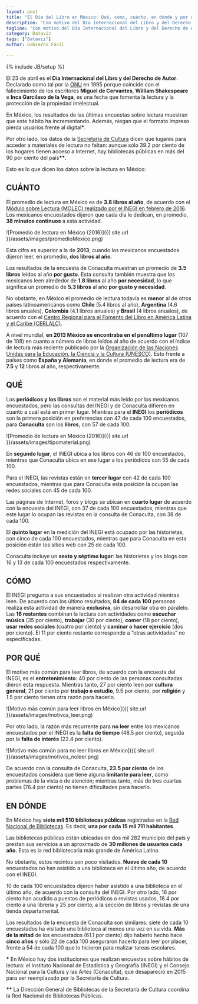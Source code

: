 ```yaml
---
layout: post
title: "El Día del Libro en México: Qué, cómo, cuánto, en dónde y por qué leemos "
description: 'Con motivo del Día Internacional del Libro y del Derecho de Autor, Gobierno Fácil hizo una revisión de los datos de bibliotecas públicas que hay en México, así como de los principales resultados de las dos encuestas sobre hábitos de lectura realizadas en el país por Conaculta y el INEGI.'
tagline: 'Con motivo del Día Internacional del Libro y del Derecho de Autor, Gobierno Fácil hizo una revisión de los datos de bibliotecas públicas que hay en México, así como de los principales resultados de las dos encuestas sobre hábitos de lectura realizadas en el país por Conaculta y el INEGI.'
category: Dataviz
tags: ["Dataviz"]
author: Gobierno Fácil

---
```

{% include JB/setup %}

El 23 de abril es el **Día Internacional del Libro y del Derecho de Autor**. Declarado como tal por la [ONU](http://www.un.org/es/events/bookday/) en 1995 porque coincide con el fallecimiento de los escritores **Miguel de Cervantes**, **William Shakespeare** e **Inca Garcilaso de la Vega**, es una fecha que fomenta la lectura y la protección de la propiedad intelectual. 

En México, los resultados de las últimas encuestas sobre lectura muestran que este hábito ha incrementando. Además, niegan que el formato impreso pierda usuarios frente al digital<strong>*</strong>. 

Por otro lado, los datos de la [Secretaría de Cultura](http://dgb.cultura.gob.mx/bibliotecas_publicas_mapa_DGB.php) dicen que lugares para acceder a materiales de lectura no faltan: aunque sólo 39.2 por ciento de los hogares tienen acceso a Internet, hay bibliotecas públicas en más del 90 por ciento del país<strong>**</strong>.

Esto es lo que dicen los datos sobre la lectura en México: 

## CUÁNTO
El promedio de lectura en México es de **3.8 libros al año**, de acuerdo con el [Módulo sobre Lectura (MOLEC) realizado por el INEGI en febrero de 2016](http://www.inegi.org.mx/saladeprensa/boletines/2016/especiales/especiales2016_04_02.pdf). Los mexicanos encuestados dijeron que cada día le dedican, en promedio, **38 minutos continuos** a esta actividad.

![Promedio de lectura en México (2016)]({{ site.url }}/assets/images/promedioMexico.png)

Esta cifra es superior a la de **2013**, cuando los mexicanos encuestados dijeron leer, en promedio, **dos libros al año**. 

Los resultados de la encuesta de Conaculta muestran un promedio de **3.5 libros** leídos al año **por gusto**. Esta consulta también muestra que los mexicanos leen alrededor de **1.8 libros** al año **por necesidad**, lo que significa un promedio de **5.3 libros** al año **por gusto y necesidad**. 

No obstante, en México el promedio de lectura todavía es **menor** al de otros países latinoamericanos como **Chile** (5.4 libros al año), **Argentina** (4.6 libros anuales), **Colombia** (4.1 libros anuales) y **Brasil** (4 libros anuales), de acuerdo con el [Centro Regional para el Fomento del Libro en América Latina y el Caribe (CERLALC)](http://cerlalc.org/es/).
 
A nivel mundial, **en 2013 México se encontraba en el penúltimo lugar** (107 de 108) en cuanto a número de libros leídos al año de acuerdo con el índice de lectura más reciente publicado por la [Organización de las Naciones Unidas para la Educación, la Ciencia y la Cultura (UNESCO)](http://en.unesco.org). Esto frente a países como **España y Alemania**, en donde el promedio de lectura era de **7.5** y **12** libros al año, respectivamente. 

## QUÉ
Los **periódicos y los libros** son el material más leído por los mexicanos encuestados, pero las consultas del INEGI y de Conaculta difieren en cuanto a cuál está en primer lugar. Mientras para el **INEGI** los **periódicos** son la primera posición en preferencias con 47 de cada 100 encuestados, para **Conaculta** son los **libros**, con 57 de cada 100. 

![Promedio de lectura en México (2016)]({{ site.url }}/assets/images/tipomaterial.png)

En **segundo lugar**, el INEGI ubica a los libros con 46 de 100 encuestados, mientras que Conaculta ubica en ese lugar a los periódicos con 55 de cada 100. 

Para el INEGI, las revistas están en **tercer lugar** con 42 de cada 100 encuestados, mientras que para Conaculta esta posición la ocupan las redes sociales con 45 de cada 100.

Las páginas de Internet, foros y blogs se ubican en **cuarto lugar** de acuerdo con la encuesta del INEGI, con 37 de cada 100 encuestados, mientras que este lugar lo ocupan las revistas en la consulta de Conaculta, con 38 de cada 100. 
 
El **quinto lugar** en la medición del INEGI está ocupado por las historietas, con cinco de cada 100 encuestados, mientras que para Conaculta en esta posición están los sitios web con 25 de cada 100. 

Conaculta incluye un **sexto y séptimo lugar**: las historietas y los blogs con 16 y 13 de cada 100 encuestados respectivamente. 

## CÓMO
El INEGI pregunta a sus encuestados si realizan otra actividad mientras leen. De acuerdo con los último resultados, **84 de cada 100** personas realiza esta actividad de manera **exclusiva**, sin desarrollar otra en paralelo. Las **16 restantes** combinan la lectura con actividades como **escuchar música** (35 por ciento), **trabajar** (30 por ciento), **comer** (18 por ciento), **usar redes sociales** (cuatro por ciento) y **caminar o hacer ejercicio** (dos por ciento). El 11 por ciento restante corresponde a “otras actividades” no especificadas. 

## POR QUÉ
El motivo más común para leer libros, de acuerdo con la encuesta del INEGI, es el **entretenimiento**: 40 por ciento de las personas consultadas dieron esta respuesta. Mientras tanto, 27 por ciento leen por **cultura general**, 21 por ciento por **trabajo o estudio**, 9.5 por ciento, por **religión** y 1.5 por ciento tienen otra razón para hacerlo. 

![Motivo más común para leer libros en México]({{ site.url }}/assets/images/motivos_leer.png)

Por otro lado, la razón más recurrente para **no leer** entre los mexicanos encuestados por el INEGI es la **falta de tiempo** (48.5 por ciento), seguida por la **falta de interés** (22.4 por ciento). 

![Motivo más común para no leer libros en México]({{ site.url }}/assets/images/motivos_noleer.png)

De acuerdo con la consulta de Conaculta, **23.5 por ciento** de los encuestados considera que tiene alguna **limitante para leer**, como problemas de la vista o de atención; mientras tanto, más de tres cuartas partes (76.4 por ciento) no tienen dificultades para hacerlo.

## EN DÓNDE
En México hay **siete mil 510 bibliotecas públicas** registradas en la [Red Nacional de Bibliotecas](http://dgb.cultura.gob.mx/bibliotecas_publicas_mapa_DGB.php). Es decir, **una por cada 15 mil 711 habitantes**.

Las bibliotecas públicas están ubicadas en dos mil 282 municipio del país y prestan sus servicios a un aproximado de **30 millones de usuarios cada año**. Esta es la red bibliotecaria más grande de América Latina. 

No obstante, estos recintos son poco visitados. **Nueve de cada 10** encuestados no han asistido a una biblioteca en el último año, de acuerdo con el INEGI.

10 de cada 100 encuestados dijeron haber asistido a una biblioteca en el último año, de acuerdo con la consulta del INEGI. Por otro lado, 16 por ciento han acudido a puestos de periódicos o revistas usados, 18.4 por ciento a una librería y 25 por ciento, a la sección de libros y revistas de una tienda departamental. 

Los resultados de la encuesta de Conaculta son similares: siete de cada 10 encuestados ha visitado una biblioteca al menos una vez en su vida. **Más de la mitad** de los encuestados (61.1 por ciento) dijo haberlo hecho hace **cinco años** y sólo 22 de cada 100 aseguraron hacerlo para leer por placer, frente a 54 de cada 100 que lo hicieron para realizar tareas escolares. 

<div class="viz"></div>
<div class="viz">
<p class="source"><strong>*</strong> En México hay dos instituciones que realizan encuestas sobre hábitos de lectura: el Instituto Nacional de Estadística y Geografía (INEGI) y el Consejo Nacional para la Cultura y las Artes (Conaculta), que desapareció en 2015 para ser reemplazado por la Secretaría de Cultura.
</p>
<p class="source"><strong>**</strong> La Dirección General de Bibliotecas de la Secretaría de Cultura coordina la Red Nacional de Bibliotecas Públicas. </p>
</div>
